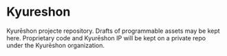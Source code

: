 # Kyureshon
Kyurēshon projecte repository. Drafts of programmable assets may be kept here. Proprietary code and Kyurēshon IP will be kept on a private repo under the Kyurēshon organization.
